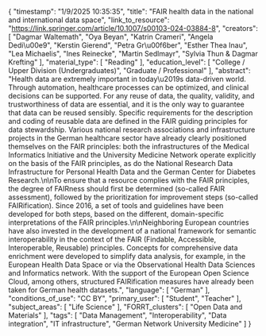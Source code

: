 {
    "timestamp": "1/9/2025 10:35:35",
    "title": "FAIR health data in the national and international data space",
    "link_to_resource": "https://link.springer.com/article/10.1007/s00103-024-03884-8",
    "creators": [
        "Dagmar Waltemath",
        "Oya Beyan",
        "Katrin Crameri",
        "Angela Dedi\u00e9",
        "Kerstin Gierend",
        "Petra Gr\u00f6ber",
        "Esther Thea Inau",
        "Lea Michaelis",
        "Ines Reinecke",
        "Martin Sedlmayr",
        "Sylvia Thun & Dagmar Krefting"
    ],
    "material_type": [
        "Reading"
    ],
    "education_level": [
        "College / Upper Division (Undergraduates)",
        "Graduate / Professional"
    ],
    "abstract": "Health data are extremely important in today\u2019s data-driven world. Through automation, healthcare processes can be optimized, and clinical decisions can be supported. For any reuse of data, the quality, validity, and trustworthiness of data are essential, and it is the only way to guarantee that data can be reused sensibly. Specific requirements for the description and coding of reusable data are defined in the FAIR guiding principles for data stewardship. Various national research associations and infrastructure projects in the German healthcare sector have already clearly positioned themselves on the FAIR principles: both the infrastructures of the Medical Informatics Initiative and the University Medicine Network operate explicitly on the basis of the FAIR principles, as do the National Research Data Infrastructure for Personal Health Data and the German Center for Diabetes Research.\n\nTo ensure that a resource complies with the FAIR principles, the degree of FAIRness should first be determined (so-called FAIR assessment), followed by the prioritization for improvement steps (so-called FAIRification). Since 2016, a set of tools and guidelines have been developed for both steps, based on the different, domain-specific interpretations of the FAIR principles.\n\nNeighboring European countries have also invested in the development of a national framework for semantic interoperability in the context of the FAIR (Findable, Accessible, Interoperable, Reusable) principles. Concepts for comprehensive data enrichment were developed to simplify data analysis, for example, in the European Health Data Space or via the Observational Health Data Sciences and Informatics network. With the support of the European Open Science Cloud, among others, structured FAIRification measures have already been taken for German health datasets.",
    "language": [
        "German"
    ],
    "conditions_of_use": "CC BY",
    "primary_user": [
        "Student",
        "Teacher"
    ],
    "subject_areas": [
        "Life Science"
    ],
    "FORRT_clusters": [
        "Open Data and Materials"
    ],
    "tags": [
        "Data Management",
        "Interoperability",
        "Data integration",
        "IT infrastructure",
        "German Network University Medicine"
    ]
}